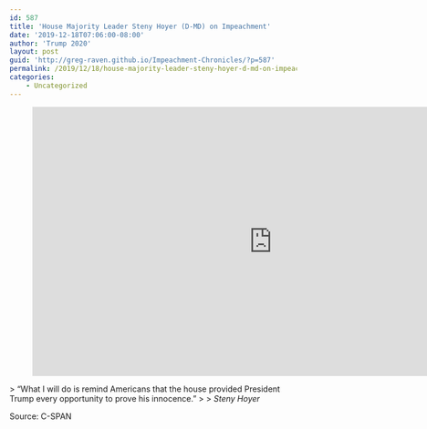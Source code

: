 ```yaml
---
id: 587
title: 'House Majority Leader Steny Hoyer (D-MD) on Impeachment'
date: '2019-12-18T07:06:00-08:00'
author: 'Trump 2020'
layout: post
guid: 'http://greg-raven.github.io/Impeachment-Chronicles/?p=587'
permalink: /2019/12/18/house-majority-leader-steny-hoyer-d-md-on-impeachment/
categories:
    - Uncategorized
---
```


<figure class="wp-block-embed is-type-rich is-provider-embed-handler wp-block-embed-embed-handler wp-embed-aspect-16-9 wp-has-aspect-ratio"><div class="wp-block-embed__wrapper"><iframe allow="accelerometer; autoplay; clipboard-write; encrypted-media; gyroscope; picture-in-picture" allowfullscreen="" frameborder="0" height="473" src="https://www.youtube.com/embed/JMVlL3uPEuw?feature=oembed" title="House Majority Leader Steny Hoyer (D-MD) on Impeachment" width="840"></iframe></div></figure>> “What I will do is remind Americans that the house provided President Trump every opportunity to prove his innocence.”
> 
> <cite>Steny Hoyer</cite>

Source: C-SPAN